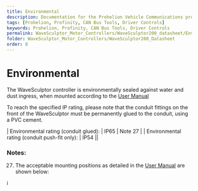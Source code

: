 ```yaml
---
title: Environmental
description: Documentation for the Prohelion Vehicle Communications protocol
tags: [Prohelion, Profinity, CAN Bus Tools, Driver Controls]
keywords: Prohelion, Profinity, CAN Bus Tools, Driver Controls
permalink: WaveSculptor_Motor_Controllers/WaveSculptor200_datasheet/Environmental.html
folder: WaveSculptor_Motor_Controllers/WaveSculptor200_Datasheet
order: 8
---
```


# Environmental

The WaveSculptor controller is environmentally sealed against water and dust ingress, when mounted according to the [User Manual](http://localhost:4000/WaveSculptor_Motor_Controllers/WaveSculptor200_User_Manual/Overview.html)  

To reach the specified IP rating, please note that the conduit fittings on the front of the WaveSculptor must be permanently glued to the conduit, using a PVC cement.  

| Environmental rating (conduit glued): | IP65 | Note 27 | 
| Environmental rating (conduit push-fit only): | IP54 ||

### Notes:

27) The acceptable mounting positions as detailed in the [User Manual](http://localhost:4000/WaveSculptor_Motor_Controllers/WaveSculptor200_User_Manual/Overview.html) are shown below:

i



